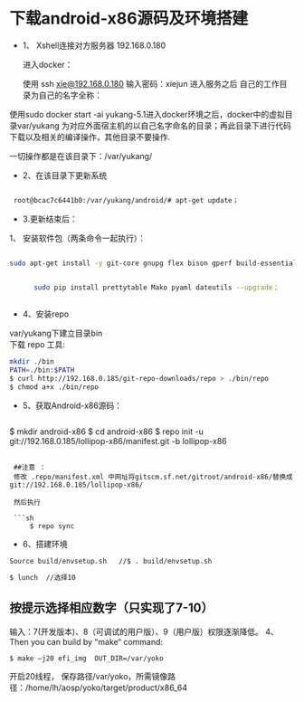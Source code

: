 # 下载android-x86源码及环境搭建

- 1、	Xshell连接对方服务器 192.168.0.180

  进入docker：

  使用 ssh xie@192.168.0.180  输入密码：xiejun 进入服务之后 自己的工作目录为自己的名字全称：
 
 使用sudo docker start -ai yukang-5.1进入docker环境之后，docker中的虚拟目录var/yukang 为对应外面宿主机的以自己名字命名的目录；再此目录下进行代码下载以及相关的编译操作，其他目录不要操作.
 


 一切操作都是在该目录下：/var/yukang/

- 2、在该目录下更新系统

 ```sh
 
  root@bcac7c6441b0:/var/yukang/android/# apt-get update；
 
 ```


- 3.更新结束后：

 1、  安装软件包（两条命令一起执行）：

 ```sh

 sudo apt-get install -y git-core gnupg flex bison gperf build-essential zip curl libc6-dev libncurses5-dev x11proto-core-dev libx11-dev libreadline6-dev libgl1-mesa-dev g++-multilib mingw32 schedtool tofrodos python-markdown pngquant libxml2-utils xsltproc zlib1g-dev libxext-dev openjdk-7-jdk gettext bc mtools lib32z1 lib32ncurses5 lib32bz2-1.0 python-pip libyaml-dev python-dev squashfs-tools
 
  ```
 
 ```sh

       sudo pip install prettytable Mako pyaml dateutils --upgrade；
  
 ```


- 4、安装repo

 var/yukang下建立目录bin  
下载 repo 工具:


 ```sh  
 mkdir ./bin
PATH=./bin:$PATH
$ curl http://192.168.0.185/git-repo-downloads/repo > ./bin/repo
$ chmod a+x ./bin/repo    
 ```



- 5、获取Android-x86源码：

  ```sh
$ mkdir android-x86
$ cd android-x86
$ repo init -u git://192.168.0.185/lollipop-x86/manifest.git -b lollipop-x86
```

 ##注意 ：
 修改 .repo/manifest.xml 中网址将gitscm.sf.net/gitroot/android-x86/替换成git://192.168.0.185/lollipop-x86/
 
 然后执行

 ```sh
     $ repo sync
  ```

 
- 6、搭建环境
 
 ```sh
Source build/envsetup.sh   //$ . build/envsetup.sh
```

 
 ```sh
$ lunch  //选择10  
```
## 	按提示选择相应数字（只实现了7-10）

 输入：7(开发版本)、8（可调试的用户版）、9（用户版）权限逐渐降低。
4、Then you can build by “make“ command:
```sh
$ make –j20 efi_img  OUT_DIR=/var/yoko
```
开启20线程，  保存路径/var/yoko，所需镜像路径：/home/lh/aosp/yoko/target/product/x86_64
